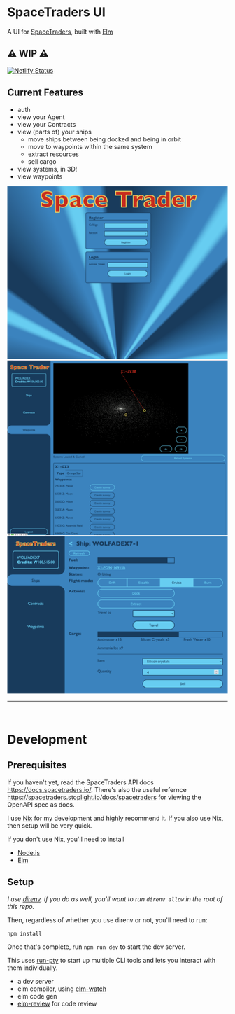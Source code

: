 # SpaceTraders UI

A UI for [SpaceTraders](https://spacetraders.io/), built with [Elm](https://elm-lang.org/)

## ⚠️ WIP ⚠️

[![Netlify Status](https://api.netlify.com/api/v1/badges/d156e8fd-a09c-4628-b345-1b574e2471c4/deploy-status)](https://app.netlify.com/sites/space-trader-elm-wip/deploys)

## Current Features

- auth
- view your Agent
- view your Contracts
- view (parts of) your ships
  - move ships between being docked and being in orbit
  - move to waypoints within the same system
  - extract resources
  - sell cargo
- view systems, in 3D!
- view waypoints

<img src="./Screenshot 2023-05-20 at 5.09.40 PM.png"/>

<img src="./Screenshot 2023-05-21 at 12.17.05 AM.png" />

<img src="./Screenshot 2023-05-29 at 7.48.55 AM.png" />

<br />

---

<br />

# Development

## Prerequisites

If you haven't yet, read the SpaceTraders API docs https://docs.spacetraders.io/. There's also the useful refernce https://spacetraders.stoplight.io/docs/spacetraders for viewing the OpenAPI spec as docs.

I use [Nix](https://nixos.org/) for my development and highly recommend it. If you also use Nix, then setup will be very quick.

If you don't use Nix, you'll need to install

- [Node.js](https://nodejs.org)
- [Elm](https://guide.elm-lang.org/install/elm.html)

## Setup

_I use [direnv](https://direnv.net/). If you do as well, you'll want to run `direnv allow` in the root of this repo._

Then, regardless of whether you use direnv or not, you'll need to run:

```sh
npm install
```

Once that's complete, run `npm run dev` to start the dev server.

This uses [run-pty](https://www.npmjs.com/package/run-pty) to start up multiple CLI tools and lets you interact with them individually.

- a dev server
- elm compiler, using [elm-watch](https://lydell.github.io/elm-watch/)
- elm code gen
- [elm-review](https://package.elm-lang.org/packages/jfmengels/elm-review/latest/) for code review
